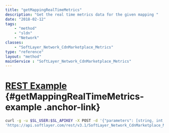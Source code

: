 ```yaml
---
title: "getMappingRealTimeMetrics"
description: "Get the real time metrics data for the given mapping "
date: "2018-02-12"
tags:
    - "method"
    - "sldn"
    - "Network"
classes:
    - "SoftLayer_Network_CdnMarketplace_Metrics"
type: "reference"
layout: "method"
mainService : "SoftLayer_Network_CdnMarketplace_Metrics"
---
```


# [REST Example](#getMappingRealTimeMetrics-example) <a href="/article/rest/"><i class="fas fa-question"></i></a> {#getMappingRealTimeMetrics-example .anchor-link} 
```bash
curl -g -u $SL_USER:$SL_APIKEY -X POST -d '{"parameters": [string, int, int, int]}' \
'https://api.softlayer.com/rest/v3.1/SoftLayer_Network_CdnMarketplace_Metrics/getMappingRealTimeMetrics'
```
